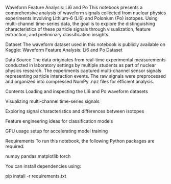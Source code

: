 Waveform Feature Analysis: Li6 and Po
This notebook presents a comprehensive analysis of waveform signals collected from nuclear physics experiments involving Lithium-6 (Li6) and Polonium (Po) isotopes. Using multi-channel time-series data, the goal is to explore the distinguishing characteristics of these particle signals through visualization, feature extraction, and preliminary classification insights.

Dataset
The waveform dataset used in this notebook is publicly available on Kaggle:
Waveform Feature Analysis: Li6 and Po Dataset

Data Source
The data originates from real-time experimental measurements conducted in laboratory settings by multiple students as part of nuclear physics research. The experiments captured multi-channel sensor signals representing particle interaction events. The raw signals were preprocessed and organized into compressed NumPy .npz files for efficient analysis.

Contents
Loading and inspecting the Li6 and Po waveform datasets

Visualizing multi-channel time-series signals

Exploring signal characteristics and differences between isotopes

Feature engineering ideas for classification models

GPU usage setup for accelerating model training

Requirements
To run this notebook, the following Python packages are required:

numpy
pandas
matplotlib
torch

You can install dependencies using:

pip install -r requirements.txt